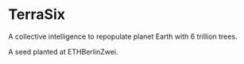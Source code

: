 # TerraSix

A collective intelligence to repopulate planet Earth with 6 trillion trees.

A seed planted at ETHBerlinZwei.